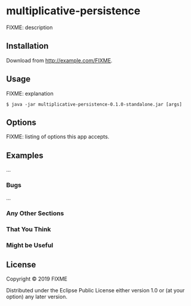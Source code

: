 # multiplicative-persistence

FIXME: description

## Installation

Download from http://example.com/FIXME.

## Usage

FIXME: explanation

    $ java -jar multiplicative-persistence-0.1.0-standalone.jar [args]

## Options

FIXME: listing of options this app accepts.

## Examples

...

### Bugs

...

### Any Other Sections
### That You Think
### Might be Useful

## License

Copyright © 2019 FIXME

Distributed under the Eclipse Public License either version 1.0 or (at
your option) any later version.
